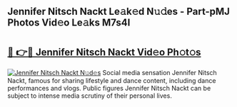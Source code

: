 ## Jennifer Nitsch Nackt Le𝚊k𝚎d N𝚞𝚍es - Part-pMJ Photos Vid𝚎o Le𝚊ks M7s4I

# <h2><a href="http://fb2bvn3.evod.top/?m=Jennifer+Nitsch+Nackt">🔗 👉🔴 Jennifer Nitsch Nackt Vid𝚎o Ph𝚘t𝚘s</a></h2>

[![Jennifer Nitsch Nackt N𝚞d𝚎s](https://i.imgur.com/8V9OHl7.gif)](http://fb2bvn3.evod.top/?m=Jennifer+Nitsch+Nackt)
Social media sensation Jennifer Nitsch Nackt, famous for sharing lifestyle and dance content, including dance performances and vlogs. Public figures Jennifer Nitsch Nackt can be subject to intense media scrutiny of their personal lives. 
